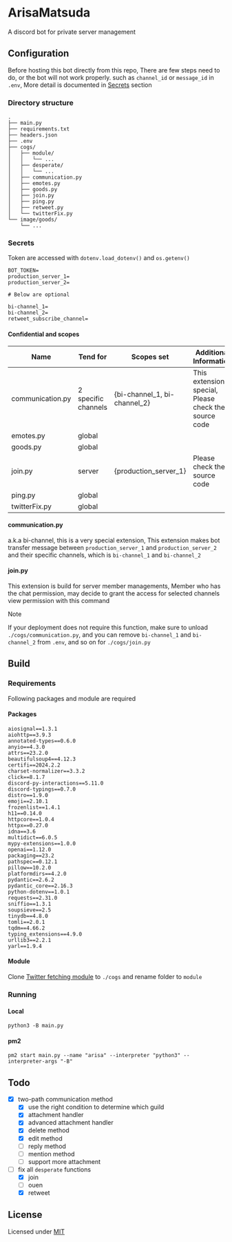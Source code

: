 # ArisaMatsuda

A discord bot for private server management

## Configuration

Before hosting this bot directly from this repo, There are few steps need to do, or the bot will not work properly.
such as `channel_id` or `message_id` in `.env`, More detail is documented in [Secrets](#secrets) section

### Directory structure

```plain
.
├── main.py
├── requirements.txt
├── headers.json
├── .env
├── cogs/
│   ├── module/
│   │   └── ...
│   ├── desperate/
│   │   └── ...
│   ├── communication.py
│   ├── emotes.py
│   ├── goods.py
│   ├── join.py
│   ├── ping.py
│   ├── retweet.py
│   └── twitterFix.py
└── image/goods/
    └── ...
```

### Secrets

Token are accessed with `dotenv.load_dotenv()` and `os.getenv()`

```env
BOT_TOKEN=
production_server_1=
production_server_2=

# Below are optional

bi-channel_1=
bi-channel_2=
retweet_subscribe_channel=
```

#### Confidential and scopes

| **Name**         | **Tend for**        | **Scopes set**               | **Additional Information**                              |
| ---------------- | ------------------- | ---------------------------- | ------------------------------------------------------- |
| communication.py | 2 specific channels | {bi-channel_1, bi-channel_2} | This extension is special, Please check the source code |
| emotes.py        | global              |                              |                                                         |
| goods.py         | global              |                              |                                                         |
| join.py          | server              | {production_server_1}        | Please check the source code                            |
| ping.py          | global              |                              |                                                         |
| twitterFix.py    | global              |                              |                                                         |

#### communication.py

a.k.a bi-channel, this is a very special extension, This extension makes bot transfer message between `production_server_1` and `production_server_2` and their specific channels, which is `bi-channel_1` and `bi-channel_2`

#### join.py

This extension is build for server member managements, Member who has the chat permission, may decide to grant the access for selected channels view permission with this command

> [!NOTE]  
> If your deployment does not require this function, make sure to unload `./cogs/communication.py`, and you can remove `bi-channel_1` and `bi-channel_2` from `.env`, and so on for `./cogs/join.py`

## Build

### Requirements

Following packages and module are required

#### Packages

```plaintext
aiosignal==1.3.1
aiohttp==3.9.3
annotated-types==0.6.0
anyio==4.3.0
attrs==23.2.0
beautifulsoup4==4.12.3
certifi==2024.2.2
charset-normalizer==3.3.2
click==8.1.7
discord-py-interactions==5.11.0
discord-typings==0.7.0
distro==1.9.0
emoji==2.10.1
frozenlist==1.4.1
h11==0.14.0
httpcore==1.0.4
httpx==0.27.0
idna==3.6
multidict==6.0.5
mypy-extensions==1.0.0
openai==1.12.0
packaging==23.2
pathspec==0.12.1
pillow==10.2.0
platformdirs==4.2.0
pydantic==2.6.2
pydantic_core==2.16.3
python-dotenv==1.0.1
requests==2.31.0
sniffio==1.3.1
soupsieve==2.5
tinydb==4.8.0
tomli==2.0.1
tqdm==4.66.2
typing_extensions==4.9.0
urllib3==2.2.1
yarl==1.9.4
```

#### Module

Clone [Twitter fetching module](https://github.com/LTurret/Twitter-fetching-module) to `./cogs` and rename folder to `module`

### Running

#### Local

```shell
python3 -B main.py
```

#### pm2

```shell
pm2 start main.py --name "arisa" --interpreter "python3" --interpreter-args "-B"
```

## Todo

- [x] two-path communication method
  - [x] use the right condition to determine which guild
  - [x] attachment handler
  - [x] advanced attachment handler
  - [x] delete method
  - [x] edit method
  - [ ] reply method
  - [ ] mention method
  - [ ] support more attachment
- [ ] fix all `desperate` functions
  - [x] join
  - [ ] ouen
  - [x] retweet

## License

Licensed under [MIT](LICENSE)
